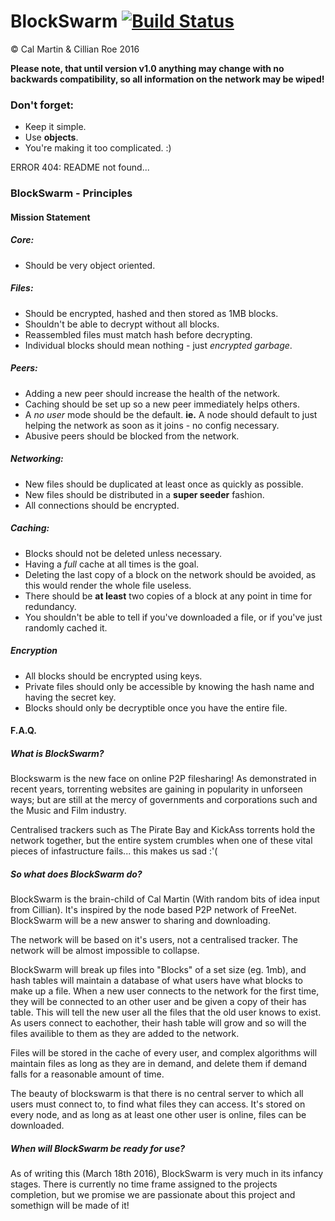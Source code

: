 # BlockSwarm [![Build Status](https://travis-ci.com/cal2195/BlockSwarm.svg?token=5T1yEDqMHWZzKFskCP5i&branch=master)](https://travis-ci.com/cal2195/BlockSwarm)
© Cal Martin & Cillian Roe 2016

**Please note, that until version v1.0 anything may change with no backwards compatibility, so all information on the network may be wiped!**

### Don't forget:
* Keep it simple.
* Use **objects**.
* You're making it too complicated. :)

ERROR 404:
README not found...

### BlockSwarm - Principles

#### Mission Statement

##### Core:
* Should be very object oriented.

##### Files:
* Should be encrypted, hashed and then stored as 1MB blocks.
* Shouldn't be able to decrypt without all blocks.
* Reassembled files must match hash before decrypting.
* Individual blocks should mean nothing - just *encrypted garbage*.

##### Peers:
* Adding a new peer should increase the health of the network.
* Caching should be set up so a new peer immediately helps others.
* A *no user* mode should be the default. **ie.** A node should default to just helping the network as soon as it joins - no config necessary.
* Abusive peers should be blocked from the network.

##### Networking:
* New files should be duplicated at least once as quickly as possible.
* New files should be distributed in a **super seeder** fashion.
* All connections should be encrypted.

##### Caching:
* Blocks should not be deleted unless necessary.
* Having a *full* cache at all times is the goal.
* Deleting the last copy of a block on the network should be avoided, as this would render the whole file useless.
* There should be **at least** two copies of a block at any point in time for redundancy.
* You shouldn't be able to tell if you've downloaded a file, or if you've just randomly cached it.

##### Encryption
* All blocks should be encrypted using keys.
* Private files should only be accessible by knowing the hash name and having the secret key.
* Blocks should only be decryptible once you have the entire file.


#### F.A.Q.

##### What is BlockSwarm?
Blockswarm is the new face on online P2P filesharing! As demonstrated in recent years, torrenting websites are gaining in popularity in unforseen ways; but are still at the mercy of governments and corporations such and the Music and Film industry.

Centralised trackers such as The Pirate Bay and KickAss torrents hold the network together, but the entire system crumbles when one of these vital pieces of infastructure fails... this makes us sad :'(

##### So what does BlockSwarm do?
BlockSwarm is the brain-child of Cal Martin (With random bits of idea input from Cillian). It's inspired by the node based P2P network of FreeNet. BlockSwarm will be a new answer to sharing and downloading.

The network will be based on it's users, not a centralised tracker. The network will be almost impossible to collapse.

BlockSwarm will break up files into "Blocks" of a set size (eg. 1mb), and hash tables will maintain a database of what users have what blocks to make up a file. When a new user connects to the network for the first time, they will be connected to an other user and be given a copy of their has table. This will tell the new user all the files that the old user knows to exist. As users connect to eachother, their hash table will grow and so will the files availible to them as they are added to the network.

Files will be stored in the cache of every user, and complex algorithms will maintain files as long as they are in demand, and delete them if demand falls for a reasonable amount of time.

The beauty of blockswarm is that there is no central server to which all users must connect to, to find what files they can access. It's stored on every node, and as long as at least one other user is online, files can be downloaded.

##### When will BlockSwarm be ready for use?
As of writing this (March 18th 2016), BlockSwarm is very much in its infancy stages. There is currently no time frame assigned to the projects completion, but we promise we are passionate about this project and somethign will be made of it!


